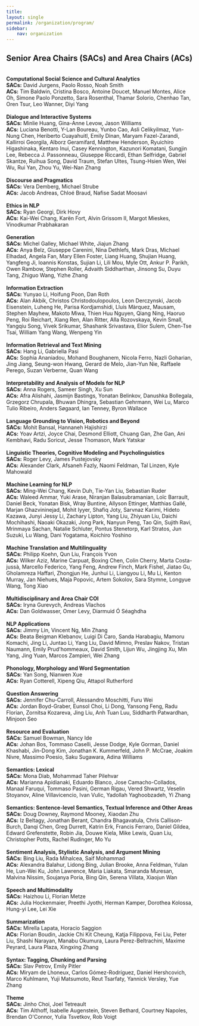 ```yaml
---
title: 
layout: single
permalink: /organization/program/
sidebar: 
    nav: organization 
---
```


<h2>Senior Area Chairs (SACs) and Area Chairs (ACs)</h2>
<br/>
<b>Computational Social Science and Cultural Analytics </b><br/>
<b>SACs:</b> David Jurgens, Paolo Rosso, Noah Smith<br/>
<b>ACs:</b> Tim Baldwin, Cristina Bosco, Antoine Doucet, Manuel Montes, Alice Oh, Simone Paolo Ponzetto, Sara Rosenthal, Thamar Solorio, Chenhao Tan, Oren Tsur, Leo Wanner, Diyi Yang<br/>
<br/>
<b>Dialogue and Interactive Systems</b><br/>
<b>SACs:</b> Minlie Huang, Gina-Anne Levow, Jason Williams<br/>
<b>ACs:</b> Luciana Benotti, Y-Lan Boureau, Yunbo Cao, Asli Celikyilmaz, Yun-Nung Chen, Heriberto Cuayahuitl, Emily Dinan, Maryam Fazel-Zarandi, Kallirroi Georgila, Alborz Geramifard, Matthew Henderson, Ryuichiro Higashinaka, Kentaro Inui, Casey Kennington, Kazunori Komatani, Sungjin Lee, Rebecca J. Passonneau, Giuseppe Riccardi, Ethan Selfridge, Gabriel Skantze, Ruihua Song, David Traum, Stefan Ultes, Tsung-Hsien Wen, Wei Wu, Rui Yan, Zhou Yu, Wei-Nan Zhang<br/>
<br/>
<b>Discourse and Pragmatics</b><br/>
<b>SACs:</b> Vera Demberg, Michael Strube<br/>
<b>ACs:</b> Jacob Andreas, Chloé Braud, Nafise Sadat Moosavi<br/>
<br/>
<b>Ethics in NLP</b><br/>
<b>SACs:</b> Ryan Georgi, Dirk Hovy<br/>
<b>ACs:</b> Kai-Wei Chang, Karën Fort, Alvin Grissom II, Margot Mieskes, Vinodkumar Prabhakaran<br/>
<br/>
<b>Generation</b><br/>
<b>SACs:</b> Michel Galley, Michael White, Jiajun Zhang<br/>
<b>ACs:</b> Anya Belz, Giuseppe Carenini, Nina Dethlefs, Mark Dras, Michael Elhadad, Angela Fan, Mary Ellen Foster, Liang Huang, Shujian Huang, Yangfeng Ji, Ioannis Konstas, Sujian Li, Lili Mou, Myle Ott, Ankur P. Parikh, Owen Rambow, Stephen Roller, Advaith Siddharthan, Jinsong Su, Duyu Tang, Zhiguo Wang, Yizhe Zhang <br/>
<br/>
<b>Information Extraction</b><br/>
<b>SACs:</b> Yunyao Li, Hoifung Poon, Dan Roth<br/>
<b>ACs:</b> Alan Akbik, Christos Christodoulopoulos, Leon Derczynski, Jacob Eisenstein, Luheng He, Parisa Kordjamshidi, Lluís Màrquez, Mausam, Stephen Mayhew, Makoto Miwa, Thien Huu Nguyen, Qiang Ning, Haoruo Peng, Roi Reichart, Xiang Ren, Alan Ritter, Alla Rozovskaya, Kevin Small, Yangqiu Song, Vivek Srikumar, Shashank Srivastava, Elior Sulem, Chen-Tse Tsai, William Yang Wang, Wenpeng Yin<br/>
<br/>
<b>Information Retrieval and Text Mining</b><br/>
<b>SACs:</b> Hang Li, Gabriella Pasi<br/>
<b>ACs:</b> Sophia Ananiadou, Mohand Boughanem, Nicola Ferro, Nazli Goharian, Jing Jiang, Seung-won Hwang, Gerard de Melo, Jian-Yun Nie, Raffaele Perego, Suzan Verberne, Quan Wang<br/>
<br/>
<b>Interpretability and Analysis of Models for NLP</b><br/>
<b>SACs:</b> Anna Rogers, Sameer Singh, Xu Sun<br/>
<b>ACs:</b> Afra Alishahi, Jasmijn Bastings, Yonatan Belinkov, Danushka Bollegala, Grzegorz Chrupala, Bhuwan Dhingra, Sebastian Gehrmann, Wei Lu, Marco Tulio Ribeiro, Anders Søgaard, Ian Tenney, Byron Wallace<br/>
<br/>
<b>Language Grounding to Vision, Robotics and Beyond</b><br/>
<b>SACs:</b> Mohit Bansal, Hannaneh Hajishirzi<br/>
<b>ACs:</b> Yoav Artzi, Joyce Chai, Desmond Elliott, Chuang Gan, Zhe Gan, Ani Kembhavi, Radu Soricut, Jesse Thomason, Mark Yatskar<br/>
<br/>
<b>Linguistic Theories, Cognitive Modeling and Psycholinguistics</b><br/>
<b>SACs:</b> Roger Levy, James Pustejovsky<br/>
<b>ACs:</b> Alexander Clark, Afsaneh Fazly, Naomi Feldman, Tal Linzen, Kyle Mahowald<br/>
<br/>
<b>Machine Learning for NLP</b><br/>
<b>SACs:</b> Ming-Wei Chang, Kevin Duh, Tie-Yan Liu, Sebastian Ruder<br/>
<b>ACs:</b> Waleed Ammar, Yuki Arase, Niranjan Balasubramanian, Loïc Barrault, Daniel Beck, Yonatan Bisk, Wray Buntine, Allyson Ettinger, Matthias Gallé, Marjan Ghazvininejad, Mohit Iyyer, Shafiq Joty, Sarvnaz Karimi, Hideto Kazawa, Junyi Jessy Li, Zachary Lipton, Yang Liu, Zhiyuan Liu, Daichi Mochihashi, Naoaki Okazaki, Jong Park, Nanyun Peng, Tao Qin, Sujith Ravi, Mrinmaya Sachan, Natalie Schluter, Pontus Stenetorp, Karl Stratos, Jun Suzuki, Lu Wang, Dani Yogatama, Koichiro Yoshino<br/>
<br/>
<b>Machine Translation and Multilinguality</b><br/>
<b>SACs:</b> Philipp Koehn, Qun Liu, François Yvon<br/>
<b>ACs:</b> Wilker Aziz, Marine Carpuat, Boxing Chen, Colin Cherry, Marta Costa-jussà, Marcello Federico, Yang Feng, Andrew Finch, Mark Fishel, Jiatao Gu, Gholamreza Haffari, Zhongjun He, Junhui Li, Liangyou Li, Mu Li, Kenton Murray, Jan Niehues, Maja Popovic, Artem Sokolov, Sara Stymne, Longyue Wang, Tong Xiao<br/>
<br/>
<b>Multidisciplinary and Area Chair COI</b><br/>
<b>SACs:</b> Iryna Gurevych, Andreas Vlachos<br/>
<b>ACs:</b> Dan Goldwasser, Omer Levy, Diarmuid Ó Séaghdha<br/>
<br/>
<b>NLP Applications</b><br/>
<b>SACs:</b> Jimmy Lin, Vincent Ng, Min Zhang<br/>
<b>ACs:</b> Beata Beigman Klebanov, Luigi Di Caro, Sanda Harabagiu, Mamoru Komachi, Jing Li, Juntao Li, Yang Liu, David Mimno, Preslav Nakov, Tristan Naumann, Emily Prud'hommeaux, David Smith, Lijun Wu, Jingjing Xu, Min Yang, Jing Yuan, Marcos Zampieri, Wei Zhang <br/>
<br/>
<b>Phonology, Morphology and Word Segmentation</b><br/>
<b>SACs:</b> Yan Song, Nianwen Xue<br/>
<b>ACs:</b> Ryan Cotterell, Xipeng Qiu, Attapol Rutherford<br/>
<br/>
<b>Question Answering</b><br/>
<b>SACs:</b> Jennifer Chu-Carroll, Alessandro Moschitti, Furu Wei<br/>
<b>ACs:</b> Jordan Boyd-Graber, Eunsol Choi, Li Dong, Yansong Feng, Radu Florian, Zornitsa Kozareva, Jing Liu, Anh Tuan Luu, Siddharth Patwardhan, Minjoon Seo<br/>
<br/>
<b>Resource and Evaluation</b><br/>
<b>SACs:</b> Samuel Bowman, Nancy Ide<br/>
<b>ACs:</b> Johan Bos, Tommaso Caselli, Jesse Dodge, Kyle Gorman, Daniel Khashabi, Jin-Dong Kim, Jonathan K. Kummerfeld, John P. McCrae, Joakim Nivre, Massimo Poesio, Saku Sugawara, Adina Williams<br/>
<br/>
<b>Semantics: Lexical</b><br/>
<b>SACs:</b> Mona Diab, Mohammad Taher Pilehvar<br/>
<b>ACs:</b> Marianna Apidianaki, Eduardo Blanco, Jose Camacho-Collados, Manaal Faruqui, Tommaso Pasini, German Rigau, Vered Shwartz, Veselin Stoyanov, Aline Villavicencio, Ivan Vulic, Yadollah Yaghoobzadeh, Yi Zhang<br/>
<br/>
<b>Semantics: Sentence-level Semantics, Textual Inference and Other Areas</b><br/>
<b>SACs:</b> Doug Downey, Raymond Mooney, Xiaodan Zhu<br/>
<b>ACs:</b> Iz Beltagy, Jonathan Berant, Chandra Bhagavatula, Chris Callison-Burch, Danqi Chen, Greg Durrett, Katrin Erk, Francis Ferraro, Daniel Gildea, Edward Grefenstette, Robin Jia, Douwe Kiela, Mike Lewis, Quan Liu, Christopher Potts, Rachel Rudinger, Mo Yu<br/>
<br/>
<b>Sentiment Analysis, Stylistic Analysis, and Argument Mining</b><br/>
<b>SACs:</b> Bing Liu, Rada Mihalcea, Saif Mohammad<br/>
<b>ACs:</b> Alexandra Balahur, Lidong Bing, Julian Brooke, Anna Feldman, Yulan He, Lun-Wei Ku, John Lawrence, Maria Liakata, Smaranda Muresan, Malvina Nissim, Soujanya Poria, Bing Qin, Serena Villata, Xiaojun Wan<br/>
<br/>
<b>Speech and Multimodality</b><br/>
<b>SACs:</b> Haizhou Li, Florian Metze<br/>
<b>ACs:</b> Julia Hockenmaier, Preethi Jyothi, Herman Kamper, Dorothea Kolossa, Hung-yi Lee, Lei Xie<br/>
<br/>
<b>Summarization</b><br/>
<b>SACs:</b> Mirella Lapata, Horacio Saggion<br/>
<b>ACs:</b> Florian Boudin, Jackie Chi Kit Cheung, Katja Filippova, Fei Liu, Peter Liu, Shashi Narayan, Manabu Okumura, Laura Perez-Beltrachini, Maxime Peyrard, Laura Plaza, Xingxing Zhang<br/>
<br/>
<b>Syntax: Tagging, Chunking and Parsing</b><br/>
<b>SACs:</b> Slav Petrov, Emily Pitler<br/>
<b>ACs:</b> Miryam de Lhoneux, Carlos Gómez-Rodríguez, Daniel Hershcovich, Marco Kuhlmann, Yuji Matsumoto, Reut Tsarfaty, Yannick Versley, Yue Zhang<br/>
<br/>
<b>Theme</b><br/>
<b>SACs:</b> Jinho Choi, Joel Tetreault<br/>
<b>ACs:</b> Tim Althoff, Isabelle Augenstein, Steven Bethard, Courtney Napoles, Brendan O'Connor, Yulia Tsvetkov, Rob Voigt<br/>


